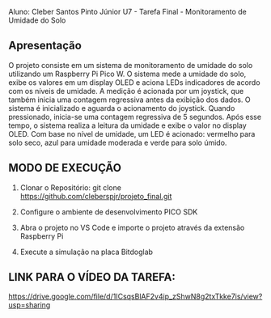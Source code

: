 Aluno: Cleber Santos Pinto Júnior
U7 - Tarefa Final - Monitoramento de Umidade do Solo

## Apresentação
O projeto consiste em um sistema de monitoramento de umidade do solo utilizando um Raspberry Pi Pico W. 
O sistema mede a umidade do solo, exibe os valores em um display OLED e aciona LEDs indicadores de acordo com os níveis de umidade. A medição é acionada por um joystick, que também inicia uma contagem regressiva antes da exibição dos dados.
O sistema é inicializado e aguarda o acionamento do joystick. Quando pressionado, inicia-se uma contagem regressiva de 5 segundos. Após esse tempo, o sistema realiza a leitura da umidade e exibe o valor no display OLED. 
Com base no nível de umidade, um LED é acionado: vermelho para solo seco, azul para umidade moderada e verde para solo úmido.

## MODO DE EXECUÇÃO

1. Clonar o Repositório: git clone https://github.com/cleberspjr/projeto_final.git
2. Configure o ambiente de desenvolvimento PICO SDK

3. Abra o projeto no VS Code e importe o projeto através da extensão Raspberry Pi 

4. Execute a simulação na placa Bitdoglab


## LINK PARA O VÍDEO DA TAREFA: 

https://drive.google.com/file/d/1ICsqsBlAF2v4ip_zShwN8g2txTkke7is/view?usp=sharing


